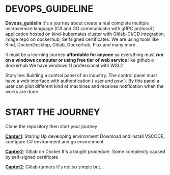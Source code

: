 # DEVOPS_GUIDELINE

**Devops_guidelin** it's a journey about create a real complete multiple microservice language (C# and GO communicatin with gRPC protocol ) application hosted on kind-kubernates cluster with Gitlab-CI/CD integration, image repo on dockerhub, Selfsigned certificates.
We are using tools like Kind, DockerDesktop, Gitlab, Dockerhub, Flux and many more.

It must be a learning journey **affordable for anyone** so everything must **run on a windows computer or using free tier of web service** like github o dockerhub
We have windows 11 professional with WSL2

Storyline: Building a control panel of an industry. The control panel must have a web interface with authentication ( user and psw ).
By this panel a user can pilot different kind of machines and receives notification when the works are done.


# START THE JOURNEY #

Clone the repository then start your journey

[**Capter1**](/docs/Capter1.md): Staring Up developing environment
Download and install VSCODE, configure C# environment and go environment

[**Capter2**](/docs/Capter2.md): Gitlab on Docker
It's a tought procedure. Some complexity caused by self-signed certificate 

[**Capter2**](/docs/Capter3.md): Gitlab runners
It's not so simple but...

<!-- # Kubernates manifest
Kubernates manifest here [section](/release/README.md) -->
